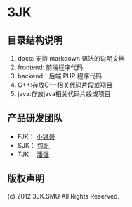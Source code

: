 3JK
==================

## 目录结构说明

1. docs: 支持 markdown 语法的说明文档
2. frontend: 前端程序代码
3. backend：后端 PHP 程序代码
4. C++:存放C++相关代码片段或项目
5. java:存放java相关代码片段或项目

## 产品研发团队

* FJK： [小锐哥](https://github.com/XiaoRuiGe)
* SJK： [包哥](https://github.com/BAOGEGE)
* TJK： [潘强](https://github.com/pob986)

## 版权声明

(c) 2012 3JK.SMU All Rights Reserved.
